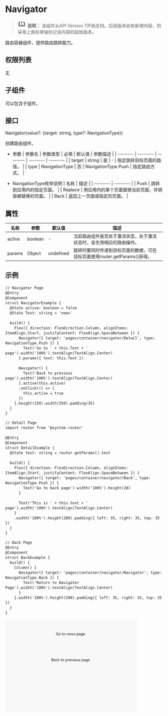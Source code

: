 # Navigator

> ![icon-note.gif](public_sys-resources/icon-note.gif) **说明：**
> 该组件从API Version 7开始支持。后续版本如有新增内容，则采用上角标单独标记该内容的起始版本。


路由容器组件，提供路由跳转能力。


## 权限列表

无


## 子组件

可以包含子组件。


## 接口

Navigator(value?: {target: string, type?: NavigationType})

创建路由组件。

- 参数
  | 参数名 | 参数类型 | 必填 | 默认值 | 参数描述 |
  | -------- | -------- | -------- | -------- | -------- |
  | target | string | 是 | - | 指定跳转目标页面的路径。 |
  | type | NavigationType | 否 | NavigationType.Push | 指定路由方式。 |

- NavigationType枚举说明
  | 名称 | 描述 | 
  | -------- | -------- |
  | Push | 跳转到应用内的指定页面。 | 
  | Replace | 用应用内的某个页面替换当前页面，并销毁被替换的页面。 | 
  | Back | 返回上一页面或指定的页面。 | 


## 属性

| 名称 | 参数 | 默认值 | 描述 | 
| -------- | -------- | -------- | -------- |
| active | boolean | - | 当前路由组件是否处于激活状态，处于激活状态时，会生效相应的路由操作。 | 
| params | Object | undefined | 跳转时要同时传递到目标页面的数据，可在目标页面使用router.getParams()获得。 | 


## 示例

```
// Navigator Page
@Entry
@Component
struct NavigatorExample {
  @State active: boolean = false
  @State Text: string = 'news'

  build() {
    Flex({ direction: FlexDirection.Column, alignItems: ItemAlign.Start, justifyContent: FlexAlign.SpaceBetween }) {
      Navigator({ target: 'pages/container/navigator/Detail', type: NavigationType.Push }) {
        Text('Go to ' + this.Text + ' page').width('100%').textAlign(TextAlign.Center)
      }.params({ text: this.Text })

      Navigator() {
        Text('Back to previous page').width('100%').textAlign(TextAlign.Center)
      }.active(this.active)
      .onClick(() => {
        this.active = true
      })
    }.height(150).width(350).padding(35)
  }
}
```

```
// Detail Page
import router from '@system.router'

@Entry
@Component
struct DetailExample {
  @State text: string = router.getParams().text

  build() {
    Flex({ direction: FlexDirection.Column, alignItems: ItemAlign.Start, justifyContent: FlexAlign.SpaceBetween }) {
      Navigator({ target: 'pages/container/navigator/Back', type: NavigationType.Push }) {
        Text('Go to back page').width('100%').height(20)
      }

      Text('This is ' + this.text + ' page').width('100%').textAlign(TextAlign.Center)
    }
    .width('100%').height(200).padding({ left: 35, right: 35, top: 35 })
  }
}

```

```
// Back Page
@Entry
@Component
struct BackExample {
  build() {
    Column() {
      Navigator({ target: 'pages/container/navigator/Navigator', type: NavigationType.Back }) {
        Text('Return to Navigator Page').width('100%').textAlign(TextAlign.Center)
      }
    }.width('100%').height(200).padding({ left: 35, right: 35, top: 35 })
  }
}
```

![zh-cn_image_0000001219864145](figures/zh-cn_image_0000001219864145.gif)
